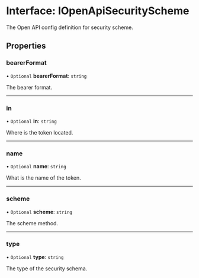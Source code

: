 # Interface: IOpenApiSecurityScheme

The Open API config definition for security scheme.

## Properties

### bearerFormat

• `Optional` **bearerFormat**: `string`

The bearer format.

___

### in

• `Optional` **in**: `string`

Where is the token located.

___

### name

• `Optional` **name**: `string`

What is the name of the token.

___

### scheme

• `Optional` **scheme**: `string`

The scheme method.

___

### type

• `Optional` **type**: `string`

The type of the security schema.
